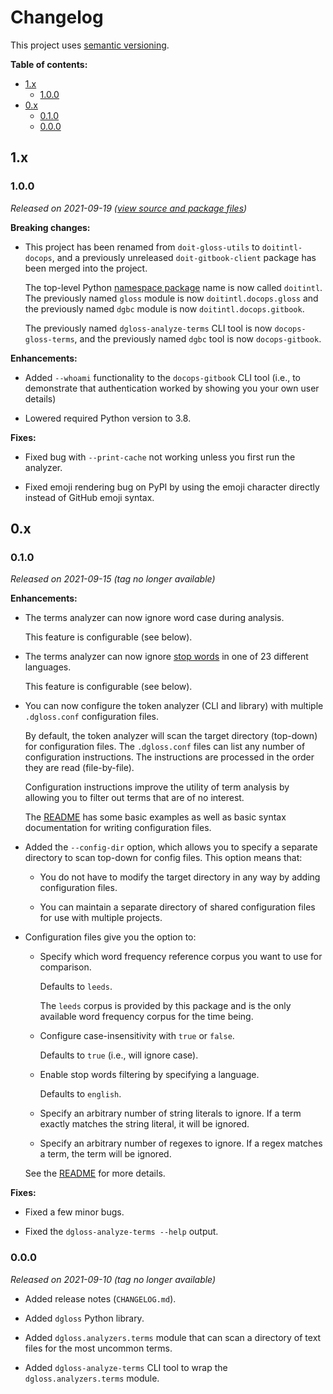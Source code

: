 # Changelog

This project uses [semantic versioning][semver].

**Table of contents:**

- [1.x](#1x)
  - [1.0.0](#100)
- [0.x](#0x)
  - [0.1.0](#010)
  - [0.0.0](#000)

[semver]: https://semver.org/

<!--
## Unreleased

ADD UNRELEASED CHANGES HERE UNTIL THE NEXT RELEASE IS MADE

**Breaking changes:**

- The `--row-limit` option has been renamed `--term-imit` (to be agnostic to
  output type).

- The `--show-formats` option has been renamed to
  `--show-table-formats`, in keeping with the new `--show-output-types`
  option (see below).

**Enhancements:**

- Added the `--output-type` and `--show-output-types` options. At the
  moment, the only additional option this gives you is to turn off table
  output.

**Fixes**:

- The `data` directory is now shipped alongside the Python modules, meaning
  that it is available locally when installing the package.

-->

## 1.x

### 1.0.0

_Released on 2021-09-19 ([view source and package files][1.0.0])_

**Breaking changes:**

- This project has been renamed from `doit-gloss-utils` to `doitintl-docops`,
  and a previously unreleased `doit-gitbook-client` package has been merged
  into the project.

  The top-level Python [namespace package][pep-420] name is now called
  `doitintl`. The previously named `gloss` module is now
  `doitintl.docops.gloss` and the previously named `dgbc` module is now
  `doitintl.docops.gitbook`.

  The previously named `dgloss-analyze-terms` CLI tool is now
  `docops-gloss-terms`, and the previously named `dgbc` tool is now
  `docops-gitbook`.

**Enhancements:**

- Added `--whoami` functionality to the `docops-gitbook` CLI tool (i.e., to
  demonstrate that authentication worked by showing you your own user details)

- Lowered required Python version to 3.8.

**Fixes:**

- Fixed bug with `--print-cache` not working unless you first run the analyzer.

- Fixed emoji rendering bug on PyPI by using the emoji character directly
  instead of GitHub emoji syntax.

[pep-420]: https://www.python.org/dev/peps/pep-0420/
[1.0.0]: https://github.com/doitintl/docops-utils/releases/tag/1.0.0

## 0.x

### 0.1.0

_Released on 2021-09-15 (tag no longer available)_

**Enhancements:**

- The terms analyzer can now ignore word case during analysis.

  This feature is configurable (see below).

- The terms analyzer can now ignore [stop words][stop words] in one of 23
  different languages.

  This feature is configurable (see below).

- You can now configure the token analyzer (CLI and library) with multiple
  `.dgloss.conf` configuration files.

  By default, the token analyzer will scan the target directory (top-down) for
  configuration files. The `.dgloss.conf` files can list any number of
  configuration instructions. The instructions are processed in the order they
  are read (file-by-file).

  Configuration instructions improve the utility of term analysis by allowing
  you to filter out terms that are of no interest.

  The [README][readme] has some basic examples as well as basic syntax
  documentation for writing configuration files.

- Added the `--config-dir` option, which allows you to specify a separate
  directory to scan top-down for config files. This option means that:

  - You do not have to modify the target directory in any way by adding
    configuration files.

  - You can maintain a separate directory of shared configuration files for use
    with multiple projects.

- Configuration files give you the option to:

  - Specify which word frequency reference corpus you want to use for
    comparison.

    Defaults to `leeds`.

    The `leeds` corpus is provided by this package and is the only available
    word frequency corpus for the time being.

  - Configure case-insensitivity with `true` or `false`.

    Defaults to `true` (i.e., will ignore case).

  - Enable stop words filtering by specifying a language.

    Defaults to `english`.

  - Specify an arbitrary number of string literals to ignore. If a term exactly
    matches the string literal, it will be ignored.

  - Specify an arbitrary number of regexes to ignore. If a regex matches a
    term, the term will be ignored.

  See the [README][readme] for more details.

**Fixes:**

- Fixed a few minor bugs.

- Fixed the `dgloss-analyze-terms --help` output.

[readme]: https://github.com/doitintl/docops-utils/
[stop words]: https://en.wikipedia.org/wiki/Stop_word

### 0.0.0

_Released on 2021-09-10 (tag no longer available)_

- Added release notes (`CHANGELOG.md`).

- Added `dgloss` Python library.

- Added `dgloss.analyzers.terms` module that can scan a directory of text files
  for the most uncommon terms.

- Added `dgloss-analyze-terms` CLI tool to wrap the `dgloss.analyzers.terms`
  module.
